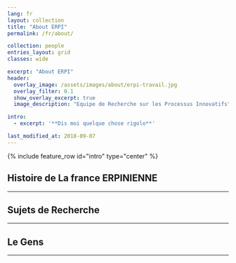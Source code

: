 ```yaml
---
lang: fr
layout: collection
title: "About ERPI"
permalink: /fr/about/

collection: people
entries_layout: grid
classes: wide

excerpt: "About ERPI"
header:
  overlay_image: /assets/images/about/erpi-travail.jpg
  overlay_filter: 0.1
  show_overlay_excerpt: true 
  image_description: "Equipe de Recherche sur les Processus Innovatifs"

intro: 
  - excerpt: '**Dis moi quelque chose rigolo**'

last_modified_at: 2018-09-07
---
```



{% include feature_row id="intro" type="center" %}


## Histoire de La france ERPINIENNE
--- 



## Sujets de Recherche
--- 
 


## Le Gens
--- 






